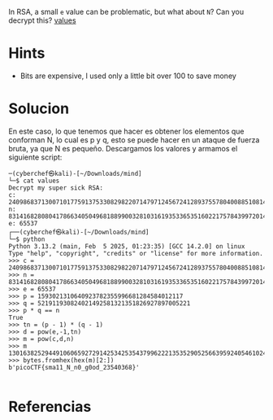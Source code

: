 In RSA, a small `e` value can be problematic, but what about `N`? Can you decrypt this? [values](https://mercury.picoctf.net/static/38f30029ab93478310e906d3d084a4c1/values)

# Hints
- Bits are expensive, I used only a little bit over 100 to save money

# Solucion
En este caso, lo que tenemos que hacer es obtener los elementos que conforman N, lo cual es p y q, esto se puede hacer en un ataque de fuerza bruta, ya que  N es pequeño. Descargamos los valores y armamos el siguiente script:


```
─(cyberchef㉿kali)-[~/Downloads/mind]
└─$ cat values       
Decrypt my super sick RSA:
c: 240986837130071017759137533082982207147971245672412893755780400885108149004760496
n: 831416828080417866340504968188990032810316193533653516022175784399720141076262857
e: 65537                                                                                                                      
┌──(cyberchef㉿kali)-[~/Downloads/mind]
└─$ python            
Python 3.13.2 (main, Feb  5 2025, 01:23:35) [GCC 14.2.0] on linux
Type "help", "copyright", "credits" or "license" for more information.
>>> c = 240986837130071017759137533082982207147971245672412893755780400885108149004760496
>>> n = 831416828080417866340504968188990032810316193533653516022175784399720141076262857
>>> e = 65537
>>> p = 1593021310640923782355996681284584012117
>>> q = 521911930824021492581321351826927897005221
>>> p * q == n
True
>>> tn = (p - 1) * (q - 1)
>>> d = pow(e,-1,tn)
>>> m = pow(c,d,n)
>>> m
13016382529449106065927291425342535437996222135352905256639592405461024281868413
>>> bytes.fromhex(hex(m)[2:])
b'picoCTF{sma11_N_n0_g0od_23540368}'


```

# Referencias

